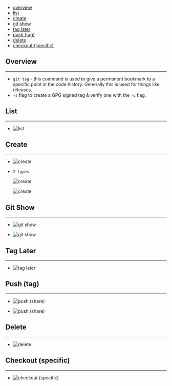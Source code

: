 * [overview](#overview)
* [list](#list)
* [create](#create)
* [git show](#git-show)
* [tag later](#tag-later)
* [push (tag)](#push)
* [delete](#delete)
* [checkout (specific)](#checkout-specific)

## Overview <a name="overview"></a>

---

* `git tag` - this command is used to give a permanent bookmark to a specific point in the code history. Generally this is used for things like releases.
* `-s` flag to create a GPG signed tag & verify one with the `-v` flag.

## List <a name="list"></a>

---

* ![list](./_asset/img/01.png)

## Create <a name="create"></a>

---

* ![create](./_asset/img/02.png)

* `2 types`

    ![create](./_asset/img/03.png)

    ![create](./_asset/img/04.png)

## Git Show <a name="git-show"></a>

---

* ![git show](./_asset/img/05.png)

* ![git show](./_asset/img/06.png)

## Tag Later <a name="tag-later"></a>

---

* ![tag later](./_asset/img/07.png)

## Push (tag) <a name="push"></a>

---

* ![push (share)](./_asset/img/08.png)

* ![push (share)](./_asset/img/09.png)

## Delete <a name="delete"></a>

---

* ![delete](./_asset/img/10.png)

## Checkout (specific) <a name="checkout-specific"></a>

---

* ![checkout (specific)](./_asset/img/11.png)